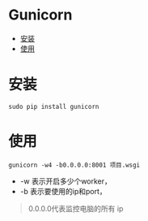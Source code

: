 # Gunicorn

* [安装](#安装)
* [使用](#使用)

# 安装
```
sudo pip install gunicorn
```

# 使用
```
gunicorn -w4 -b0.0.0.0:8001 项目.wsgi
```
* -w 表示开启多少个worker，
* -b 表示要使用的ip和port，
> 0.0.0.0代表监控电脑的所有 ip
